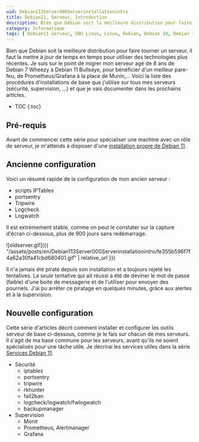 ```yaml
---
uid: Debian113Server000Serverinstallationintro
title: Debian11, Serveur, Introduction
description: Bien que Débian soit la meilleure distribution pour faire tourner un serveur, il faut la mettre à jour de temps en temps pour utiliser des technologies plus récentes. Je suis sur le point de migrer mon serveur agé de 8 ans de Debian 7 Wheezy à Debian 11 Bullseye, pour bénéficier d'un meilleur pare-feu, de Prometheus/Grafana à la place de Munin,... Voici la liste des procédures d'installations de base que j'utilise sur tous mes serveurs (sécurité, supervision, ...) et que je vais documenter dans les prochains articles.
category: Informatique
tags: [ Debian11 Serveur, GNU Linux, Linux, Debian, Debian 10, Debian 11, Buster, Bullseye, Serveur, Installation, Introduction, Base, Generique ]
---
```

Bien que Debian soit la meilleure distribution pour faire tourner un serveur, il faut la mettre à jour de temps en temps pour utiliser des technologies plus récentes. Je suis sur le point de migrer mon serveur agé de 8 ans de Debian 7 Wheezy à Debian 11 Bullseye, pour bénéficier d'un meilleur pare-feu, de Prometheus/Grafana à la place de Munin,... Voici la liste des procédures d'installations de base que j'utilise sur tous mes serveurs (sécurité, supervision, ...) et que je vais documenter dans les prochains articles.

* TOC
{:toc}

## Pré-requis

Avant de commencer cette série pour spécialiser une machine avec un rôle de serveur, je m'attends à disposer d'une [installation propre de Debian 11](/pages/fr/tags/#préparation-debian11).

## Ancienne configuration

Voici un résumé rapide de la configuration de mon ancien serveur :
- scripts IPTables
- portsentry
- Tripwire
- Logcheck
- Logwatch

Il est extrèmement stable, comme on peut le constater sur la capture d'écran ci-dessous, plus de 900 jours sans redémarrage.

![oldserver.gif]({{ "/assets/posts/en/Debian113Server000Serverinstallationintro/fe355b596f7f4a62a30fa41cbd680401.gif" | relative_url }})

Il n'a jamais été piraté depuis son installation et a toujours rejeté les tentatives. La *seule* tentative qui ait réussi a été de
deviner le mot de passe (faible) d'une boite de messagerie et de l'utiliser pour envoyer des pourriels. J'ai pu arrêter ce
piratage en quelques minutes, grâce aux alertes et à la supervision.

## Nouvelle configuration

Cette série d'articles décrit comment installer et configurer les outils serveur de base ci-dessous, comme je le fais sur chacun
de mes serveurs. Il s'agit de ma base commune pour les serveurs, avant qu'ils ne soient spécialisés pour une tâche utile. Je
décrirai les services utiles dans la série [Services Debian 11](/pages/fr/tags/#services-debian11).

- Sécurité
  - iptables
  - portsentry
  - tripwire
  - rkhunter
  - fail2ban
  - logcheck/logwatch/fwlogwatch
  - backupmanager
- Supervision
  - Monit
  - Prometheus, Alertmanager
  - Grafana


